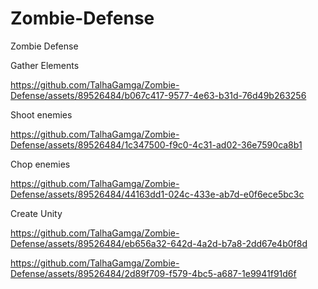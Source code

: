 # Zombie-Defense
Zombie Defense

Gather Elements

https://github.com/TalhaGamga/Zombie-Defense/assets/89526484/b067c417-9577-4e63-b31d-76d49b263256

Shoot enemies

https://github.com/TalhaGamga/Zombie-Defense/assets/89526484/1c347500-f9c0-4c31-ad02-36e7590ca8b1

Chop enemies

https://github.com/TalhaGamga/Zombie-Defense/assets/89526484/44163dd1-024c-433e-ab7d-e0f6ece5bc3c

Create Unity 

https://github.com/TalhaGamga/Zombie-Defense/assets/89526484/eb656a32-642d-4a2d-b7a8-2dd67e4b0f8d

https://github.com/TalhaGamga/Zombie-Defense/assets/89526484/2d89f709-f579-4bc5-a687-1e9941f91d6f
